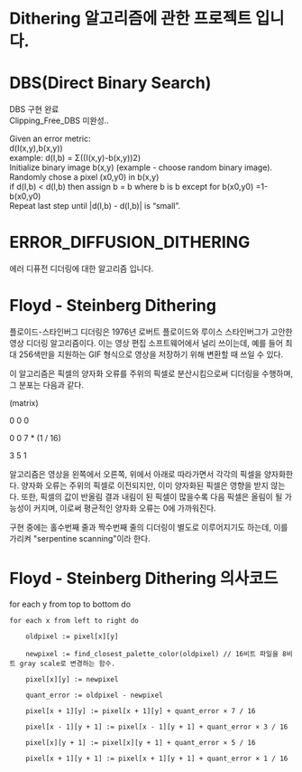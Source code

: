 # Dithering 알고리즘에 관한 프로젝트 입니다.

# DBS(Direct Binary Search)
DBS 구현 완료   
Clipping_Free_DBS 미완성..  

Given an error metric:  
d(I(x,y),b(x,y))  
example: d(I,b) = Σ((I(x,y)-b(x,y))2)  
Initialize binary image b(x,y) (example - choose random binary image).  
Randomly chose a pixel (x0,y0) in b(x,y)  
if d(I,b) < d(I,b) then assign b = b where b is b except for b(x0,y0) =1-b(x0,y0)  
Repeat last step until |d(I,b) - d(I,b)| is “small”.    

#  

# ERROR_DIFFUSION_DITHERING
에러 디퓨전 디더링에 대한 알고리즘 입니다.

# Floyd - Steinberg Dithering
플로이드-스타인버그 디더링은 1976년 로버트 플로이드와 루이스 스타인버그가 고안한 영상 디더링 알고리즘이다. 이는 영상 편집 소프트웨어에서 널리 쓰이는데, 예를 들어 최대 256색만을 지원하는 GIF 형식으로 영상을 저장하기 위해 변환할 때 쓰일 수 있다.

이 알고리즘은 픽셀의 양자화 오류를 주위의 픽셀로 분산시킴으로써 디더링을 수행하며, 그 분포는 다음과 같다.

   (matrix)

  0    0    0
 
  0    0    7   *  (1 / 16)
 
  3    5    1

알고리즘은 영상을 왼쪽에서 오른쪽, 위에서 아래로 따라가면서 각각의 픽셀을 양자화한다. 양자화 오류는 주위의 픽셀로 이전되지만, 이미 양자화된 픽셀은 영향을 받지 않는다. 또한, 픽셀의 값이 반올림 결과 내림이 된 픽셀이 많을수록 다음 픽셀은 올림이 될 가능성이 커지며, 이로써 평균적인 양자화 오류는 0에 가까워진다.

구현 중에는 홀수번째 줄과 짝수번째 줄의 디더링이 별도로 이루어지기도 하는데, 이를 가리켜 "serpentine scanning"이라 한다.

# Floyd - Steinberg Dithering 의사코드
for each y from top to bottom do

    for each x from left to right do

        oldpixel := pixel[x][y]

        newpixel := find_closest_palette_color(oldpixel) // 16비트 파일을 8비트 gray scale로 변경하는 함수.

        pixel[x][y] := newpixel

        quant_error := oldpixel - newpixel

        pixel[x + 1][y] := pixel[x + 1][y] + quant_error × 7 / 16

        pixel[x - 1][y + 1] := pixel[x - 1][y + 1] + quant_error × 3 / 16

        pixel[x][y + 1] := pixel[x][y + 1] + quant_error × 5 / 16

        pixel[x + 1][y + 1] := pixel[x + 1][y + 1] + quant_error × 1 / 16
